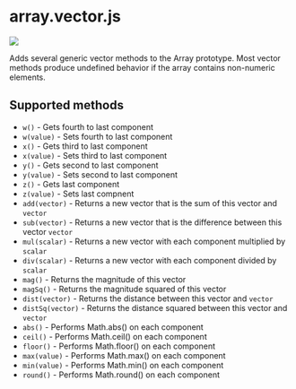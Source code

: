 # array.vector.js

[![](https://travis-ci.org/jncraton/array.vector.js.svg?branch=master)](https://travis-ci.org/jncraton/array.vector.js)

Adds several generic vector methods to the Array prototype. Most vector methods produce undefined behavior if the array contains non-numeric elements.

## Supported methods

- `w()` - Gets fourth to last component
- `w(value)` - Sets fourth to last component
- `x()` - Gets third to last component
- `x(value)` - Sets third to last component
- `y()` - Gets second to last component
- `y(value)` - Sets second to last component
- `z()` - Gets last component
- `z(value)` - Sets last compnent
- `add(vector)` - Returns a new vector that is the sum of this vector and `vector`
- `sub(vector)` - Returns a new vector that is the difference between this vector `vector`
- `mul(scalar)` - Returns a new vector with each component multiplied by `scalar`
- `div(scalar)` - Returns a new vector with each component divided by `scalar`
- `mag()` - Returns the magnitude of this vector
- `magSq()` - Returns the magnitude squared of this vector
- `dist(vector)` - Returns the distance between this vector and `vector`
- `distSq(vector)` - Returns the distance squared between this vector and `vector`
- `abs()` - Performs Math.abs() on each component
- `ceil()` - Performs Math.ceil() on each component
- `floor()` - Performs Math.floor() on each component
- `max(value)` - Performs Math.max() on each component
- `min(value)` - Performs Math.min() on each component
- `round()` - Performs Math.round() on each component
